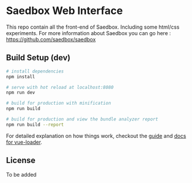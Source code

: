# Saedbox Web Interface

This repo contain all the front-end of Saedbox. Including some html/css experiments. For more information about Saedbox you can go here : https://github.com/saedbox/saedbox


## Build Setup (dev)

``` bash
# install dependencies
npm install

# serve with hot reload at localhost:8080
npm run dev

# build for production with minification
npm run build

# build for production and view the bundle analyzer report
npm run build --report
```

For detailed explanation on how things work, checkout the [guide](http://vuejs-templates.github.io/webpack/) and [docs for vue-loader](http://vuejs.github.io/vue-loader).

## License

To be added
